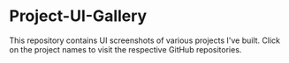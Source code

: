 # Project-UI-Gallery
This repository contains UI screenshots of various projects I've built. Click on the project names to visit the respective GitHub repositories.  
